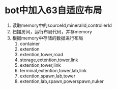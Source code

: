 # bot中加入63自适应布局

1. 读取memory中的sourceId,mineralId,controllerId
2. 扫描房间，运行布局代码，并存memory
3. 根据memory中存储的数据进行布局
   1. container
   2. extention
   3. extention,tower,road
   4. storage,extention,tower,link
   5. extention,tower,link
   6. terminal,extention,tower,lab,link
   7. extention,spawn,lab,tower
   8. extention,lab,spawn,powerspawn,nuker

